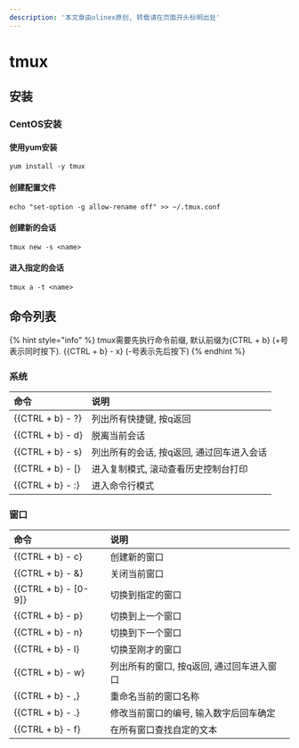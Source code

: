```yaml
---
description: '本文章由olinex原创, 转载请在页面开头标明出处'
---
```


# tmux

## 安装

### CentOS安装

#### 使用yum安装

```text
yum install -y tmux
```

#### 创建配置文件

```text
echo "set-option -g allow-rename off" >> ~/.tmux.conf
```

#### 创建新的会话

```text
tmux new -s <name>
```

#### 进入指定的会话

```text
tmux a -t <name>
```

## 命令列表

{% hint style="info" %}
tmux需要先执行命令前缀, 默认前缀为{CTRL + b} \(+号表示同时按下\). {{CTRL + b} - x} \(-号表示先后按下\)
{% endhint %}

### 系统

| 命令 | 说明 |
| :--- | :--- |
| {{CTRL + b} - ?} | 列出所有快捷键, 按q返回 |
| {{CTRL + b} - d} | 脱离当前会话 |
| {{CTRL + b} - s} | 列出所有的会话, 按q返回, 通过回车进入会话 |
| {{CTRL + b} - \[} | 进入复制模式, 滚动查看历史控制台打印 |
| {{CTRL + b} - :} | 进入命令行模式 |

### 窗口

| 命令 | 说明 |
| :--- | :--- |
| {{CTRL + b} - c} | 创建新的窗口 |
| {{CTRL + b} - &} | 关闭当前窗口 |
| {{CTRL + b} - \[0-9\]} | 切换到指定的窗口 |
| {{CTRL + b} - p} | 切换到上一个窗口 |
| {{CTRL + b} - n} | 切换到下一个窗口 |
| {{CTRL + b} - l} | 切换至刚才的窗口 |
| {{CTRL + b} - w} | 列出所有的窗口, 按q返回, 通过回车进入窗口 |
| {{CTRL + b} - ,} | 重命名当前的窗口名称 |
| {{CTRL + b} - .} | 修改当前窗口的编号, 输入数字后回车确定 |
| {{CTRL + b} - f} | 在所有窗口查找自定的文本 |

